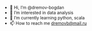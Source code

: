 - 👋 Hi, I’m @dremov-bogdan
- 👀 I’m interested in data analysis
- 🌱 I’m currently learning python, scala
- 📫 How to reach me dremovb@mail.ru

<!---
dremov-bogdan/dremov-bogdan is a ✨ special ✨ repository because its `README.md` (this file) appears on your GitHub profile.
You can click the Preview link to take a look at your changes.
--->
